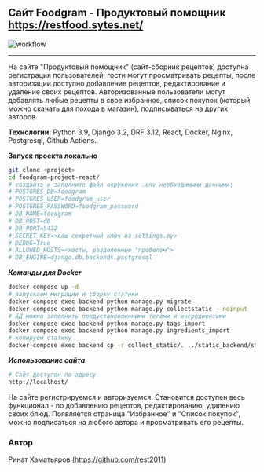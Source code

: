  ## Сайт Foodgram - Продуктовый помощник https://restfood.sytes.net/

 ![workflow](https://github.com/rest2011/foodgram-project-react/actions/workflows/main.yml/badge.svg?event=push)

---
 На сайте "Продуктовый помощник" (сайт-сборник рецептов) доступна регистрация пользователей, гости могут просматривать рецепты, после авторизации доступно добавление рецептов, редактирование и удаление своих рецептов. Авторизованные пользователи могут добавлять любые рецепты в свое избранное, список покупок (который можно скачать для похода в магазин), подписываться на других авторов.

 **Технологии:**
Python 3.9, Django 3.2, DRF 3.12, React, Docker, Nginx, Postgresql, Github Actions.

 **Запуск проекта локально**

 ```bash
git clone <project>
cd foodgram-project-react/
# создайте и заполните файл окружения .env необходимыми данными:
# POSTGRES_DB=foodgram
# POSTGRES_USER=foodgram_user
# POSTGRES_PASSWORD=foodgram_password
# DB_NAME=foodgram
# DB_HOST=db
# DB_PORT=5432
# SECRET_KEY=<ваш секретный ключ из settings.py>
# DEBUG=True
# ALLOWED_HOSTS=<хосты, разделенные "пробелом">
# DB_ENGINE=django.db.backends.postgresql
 ```

***Команды для Docker***
 ```bash
docker compose up -d
# запускаем миграции и сборку статики
docker-compose exec backend python manage.py migrate
docker-compose exec backend python manage.py collectstatic --noinput
# БД можно заполнить предустановленными тегами и ингредиентами
docker-compose exec backend python manage.py tags_import
docker-compose exec backend python manage.py ingredients_import
# копируем статику
docker-compose exec backend cp -r collect_static/. ../static_backend/static_backend/
```
***Использование сайта***

```bash
# Сайт доступен по адресу
http://localhost/
```
На сайте регистрируемся и авторизуемся. Становится доступен весь функционал - по добавлению рецептов, редактированию, удалению своих блюд. Появляется страница "Избранное" и "Список покупок", можно подписаться на любого автора и просматривать его рецепты.

### Автор
Ринат Хаматьяров (https://github.com/rest2011)

